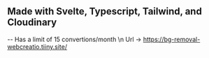 ## Made with Svelte, Typescript, Tailwind, and Cloudinary
--
Has a limit of 15 convertions/month \n
Url -> https://bg-removal-webcreatio.tiiny.site/
